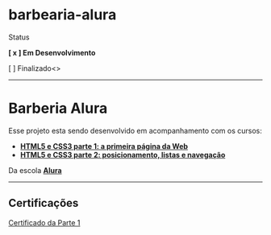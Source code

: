 # barbearia-alura
<p>Status</p>
<p><strong>[ x ] Em Desenvolvimento</strong><p>
<p>[   ] Finalizado<>

<hr>

<h1>Barberia Alura</h1>

<p>Esse projeto esta sendo desenvolvido em acompanhamento com os cursos: </p>
<ul>
    <li>
        <strong><a href="https://www.alura.com.br/curso-online-html5-css3-primeiros-passos" target="_blank">HTML5 e CSS3 parte 1: a primeira página da Web</a></strong>
    </li>
    <li>
        <strong><a href="https://www.alura.com.br/curso-online-html5-css3-posicionamento-listas-navegacao" target="_blank">HTML5 e CSS3 parte 2: posicionamento, listas e navegação</a></strong>
    </li>
</ul> 
<p>Da escola <strong><a href="https://www.alura.com.br/" target="_blank">Alura</a></strong></p>

<hr/>

<h2>Certificações</h2>

<p><a href="https://cursos.alura.com.br/certificate/d7363ed4-a139-4730-ad60-d38f2f5c6ad3" target="_blank">Certificado da Parte 1</a></p>